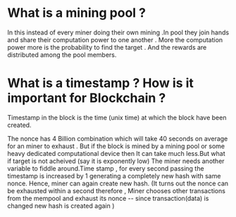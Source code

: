 # What is a mining pool ?
In this instead of every miner doing their own mining .In pool they join hands and share their computation power to one another . More the computation power more is the probability to find the target . And the rewards are distributed among the pool members.

# What is a timestamp ? How is it important for Blockchain ?
Timestamp in the block is the time (unix time) at which the block have been created. 

The nonce has 4 Billion combination which will take 40 seconds on average for an miner to exhaust . But if the block is mined by a mining pool or some heavy dedicated computational device then It can take much less.But what if target is not acheived (say it is exponently low) The miner needs another variable to fiddle around.Time stamp , for every second passing the timestamp is increased by 1 generating a completely new hash with same nonce. Hence, miner can again create new hash. 
 (It turns out the nonce can be exhausted within a second therefore , Miner chooses other transactions from the mempool and exhaust its nonce -- since transaction(data) is changed new hash is created again )

